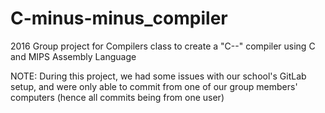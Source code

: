 # C-minus-minus_compiler
2016 Group project for Compilers class to create a "C--" compiler using C and MIPS Assembly Language

NOTE: During this project, we had some issues with our school's GitLab setup, and were only able to commit from one of our group members' computers (hence all commits being from one user)
